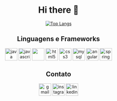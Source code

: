 <h1 align=center>Hi there 👋</h1>

<p align="center">
  <a href="https://github.com/vemattos">
    <img src="https://github-readme-stats.vercel.app/api/top-langs/?username=vemattos&layout=compact&theme=radical&langs_count=10&hide=html,css" alt="Top Langs">
  </a>
</p>

<h2 align=center>Linguagens e Frameworks</h2>
  <div align=center>
    <img src="https://cdn.jsdelivr.net/gh/devicons/devicon/icons/java/java-original.svg" alt="java" width="40" height="40"/>
    <img src="https://cdn.jsdelivr.net/gh/devicons/devicon/icons/javascript/javascript-original.svg" alt="javascript" width="40" height="40"/>
    <img src="https://cdn.jsdelivr.net/gh/devicons/devicon@latest/icons/typescript/typescript-original.svg" width="40" height="40">
    <img src="https://cdn.jsdelivr.net/gh/devicons/devicon/icons/html5/html5-original.svg" alt="html5" width="40" height="40"/>
    <img src="https://cdn.jsdelivr.net/gh/devicons/devicon/icons/css3/css3-original.svg" alt="css3" width="40" height="40"/>
    <img src="https://cdn.jsdelivr.net/gh/devicons/devicon/icons/mysql/mysql-original.svg" alt="mysql" width="40" height="40"/>
    <img src="https://cdn.jsdelivr.net/gh/devicons/devicon/icons/angularjs/angularjs-original.svg" alt="angular" width="40" height="40"/>
    <img src="https://cdn.jsdelivr.net/gh/devicons/devicon/icons/spring/spring-original.svg" alt="spring" width="40" height="40"/>
  </div>

<h2 align=center>Contato</h2>
  <div align=center>
    <a href="mailto:vinicius.emattos@gmail.com"><img src="https://cdn.jsdelivr.net/gh/devicons/devicon/icons/google/google-original.svg" alt="gmail" width="40" height="40"/></a>
    <a href="https://www.instagram.com/vinimattoss_"><img src="https://raw.githubusercontent.com/rahuldkjain/github-profile-readme-generator/master/src/images/icons/Social/instagram.svg" alt="instagram" width="40" height="40"/></a>
    <a href="https://www.linkedin.com/in/vin%C3%ADcius-mattos-919094305/"><img src="https://cdn.jsdelivr.net/gh/devicons/devicon/icons/linkedin/linkedin-original.svg" alt="linkedin" width="40" height="40"/></a>
  </div>

          
